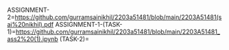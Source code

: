 ASSIGNMENT-2=https://github.com/gurramsainikhil/2203a51481/blob/main/2203A51481(sai%20nikhil).pdf
ASSIGNMENT-1-(TASK-1)=https://github.com/gurramsainikhil/2203a51481/blob/main/2203A51481_ass2%20(1).ipynb
(TASK-2)=

